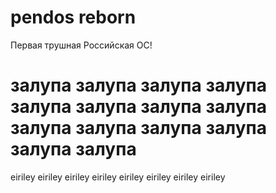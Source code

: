 # pendos reborn
Первая трушная Российская ОС!
# залупа залупа залупа залупа залупа залупа залупа залупа залупа залупа залупа залупа залупа залупа 
eiriley 
eiriley 
eiriley 
eiriley 
eiriley 
eiriley 
eiriley 
eiriley 
